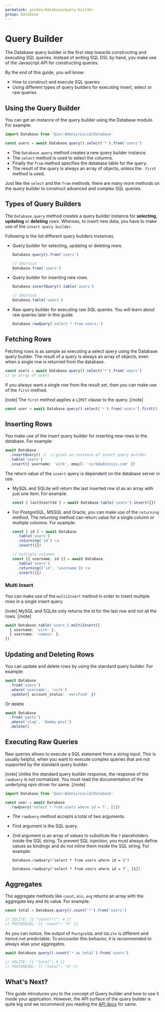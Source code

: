 ```yaml
---
permalink: guides/database/query-builder
group: Database
---
```


# Query Builder
The Database query builder is the first step towards constructing and executing SQL queries. Instead of writing SQL DSL by hand, you make use of the Javascript API for constructing queries.

By the end of this guide, you will know:

- How to construct and execute SQL queries
- Using different types of query builders for executing insert, select or raw queries

## Using the Query Builder
You can get an instance of the query builder using the Database module. For example:

```ts
import Database from '@ioc:Adonis/Lucid/Database'

const users = await Database.query().select('*').from('users')
```

- The `Database.query` method creates a new query builder instance.
- The `select` method is used to select the columns.
- Finally the `from` method specifies the database table for the query.
- The result of the query is always an array of objects, unless the `.first` method is used.

Just like the `select` and the `from` methods, there are many more methods on the query builder to construct advanced and complex SQL queries.

## Types of Query Builders
The `Database.query` method creates a query builder instance for **selecting**, **updating** or **deleting** rows. Whereas, to insert new data, you have to make use of the `insert query builder`.

Following is the list different query builders instances.

- Query builder for selecting, updating or deleting rows.
  ```ts
  Database.query().from('users')

  // Shortcut
  Database.from('users')
  ```
- Query builder for inserting new rows.
  ```ts
  Database.insertQuery().table('users')

  // Shortcut
  Database.table('users')
  ```
- Raw query builder for executing raw SQL queries. You will learn about raw queries later in this guide.
  ```ts
  Database.rawQuery('select * from users;')
  ```

## Fetching Rows
Fetching rows is as sample as executing a select query using the Database query builder. The result of a query is always an array of objects, even when a single row is returned from the database.

```ts
const users = await Database.query().select('*').from('users')
// an array of users
```

If you always want a single row from the result set, then you can make use of the `first` method.

[note]
The `first` method applies a `LIMIT` clause to the query.
[/note]

```ts
const user = await Database.query().select('*').from('users').first()
```

## Inserting Rows
You make use of the insert query builder for inserting new rows to the database. For example:

```ts
await Database
  .insertQuery() // 👈 gives an instance of insert query builder
  .table('users')
  .insert({ username: 'virk', email: 'virk@adonisjs.com' })
```

The return value of the `insert` query is dependent on the database server in use.

- MySQL and SQLite will return the last inserted row id as an array with just one item. For example:
  ```ts
  const [ lastInsertId ] = await Database.table('users').insert({})
  ```
- For PostgreSQL, MSSQL and Oracle, you can make use of the `returning` method. The returning method can return value for a single column or multiple columns. For example:
  ```ts
  const [ id ] = await Database
    .table('users')
    .returning('id') 👈
    .insert({})

  // multiple columns
  const [{ username, id }] = await Database
    .table('users')
    .returning(['id', 'username']) 👈
    .insert({})
  ```

### Multi Insert
You can make use of the `multiInsert` method in order to insert multiple rows in a single insert query.

[note]
MySQL and SQLite only returns the id for the last row and not all the rows.
[/note]

```ts
await Database.table('users').multiInsert([
  { username: 'virk' },
  { username: 'romain' },
])
```

## Updating and Deleting Rows
You can update and delete rows by using the standard query builder. For example:

```ts
await Database
  .from('users')
  .where('username', 'virk')
  .update({ account_status: 'verified' })
```

Or delete

```ts
await Database
  .from('posts')
  .where('slug', 'dummy-post')
  .delete()
```

## Executing Raw Queries
Raw queries allows to execute a SQL statement from a string input. This is usually helpful, when you want to execute complex queries that are not supported by the standard query builder.

[note]
Unlike the standard query builder response, the response of the `rawQuery` is not normalized. You must read the documentation of the underlying npm driver for same.
[/note]

```ts
import Database from '@ioc:Adonis/Lucid/Database'

const user = await Database
  .rawQuery('select * from users where id = ?', [1])
```

- The `rawQuery` method accepts a total of two arguments.
- First argument is the SQL query.
- 2nd argument is an array of values to substitute the `?` placeholders inside the SQL string. To prevent SQL injection, you must always define values as bindings and do not inline them inside the SQL string. For example:
  ```ts{}{Prone to SQL injection}
  Database.rawQuery('select * from users where id = 1')
  ```

  ```ts{}{Safe from SQL injection}
  Database.rawQuery('select * from users where id = ?', [1])
  ```

## Aggregates
The aggregate methods like `count`, `min`, `avg` returns an array with the aggregate key and its value. For example:

```ts
const total = Database.query().count('*').from('users')

// SQLITE: [{ "count(*)": 4 }]
// POSTGRESQL: [{ "count": "4" }]
```

As you can notice, the output of `PostgreSQL` and `SQLite` is different and hence not predictable. To encounter this behavior, it is recommended to always alias your aggregates.

```ts
await Database.query().count('* as total').from('users')

// SQLITE: [{ "total": 4 }]
// POSTGRESQL: [{ "total": "4" }]
```

## What's Next?
This guide introduces you to the concept of Query builder and how to use it inside your application. However, the API surface of the query builder is quite big and we recommend you reading the [API docs](/guides/database/query-builder) for same.

